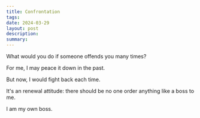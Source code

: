 ```yaml
---
title: Confrontation
tags: 
date: 2024-03-29
layout: post
description: 
summary:
---
```


What would you do if someone offends you many times?

For me, I may peace it down in the past. 

But now, I would fight back each time. 

It's an renewal attitude: there should be no one order anything like a boss to me. 

I am my own boss.